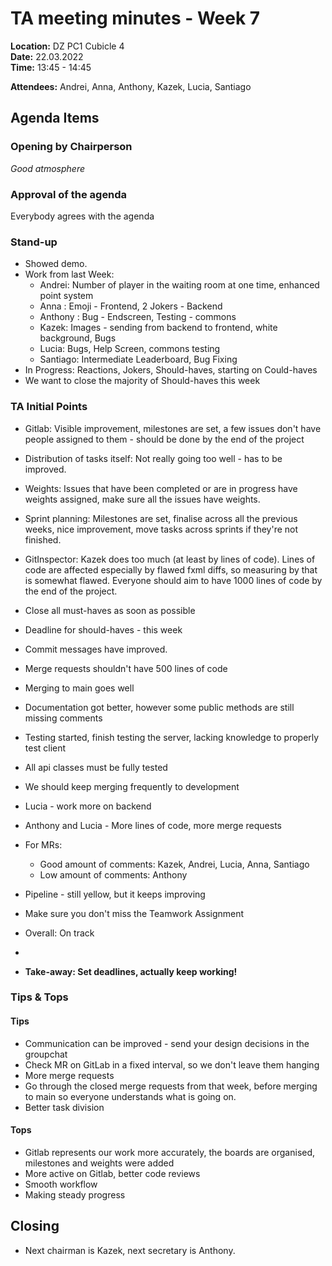 # TA meeting minutes - Week 7

**Location:** DZ PC1 Cubicle 4  
**Date:** 22.03.2022  
**Time:** 13:45 - 14:45

**Attendees:** Andrei, Anna, Anthony, Kazek, Lucia, Santiago

## Agenda Items

### Opening by Chairperson

_Good atmosphere_

### Approval of the agenda

Everybody agrees with the agenda

### Stand-up

- Showed demo.
- Work from last Week:
    - Andrei: Number of player in the waiting room at one time, enhanced point system
    - Anna : Emoji - Frontend, 2 Jokers - Backend
    - Anthony : Bug - Endscreen, Testing - commons
    - Kazek: Images - sending from backend to frontend, white background, Bugs
    - Lucia: Bugs, Help Screen, commons testing
    - Santiago: Intermediate Leaderboard, Bug Fixing
- In Progress: Reactions, Jokers, Should-haves, starting on Could-haves
- We want to close the majority of Should-haves this week

### TA Initial Points

- Gitlab: Visible improvement, milestones are set, a few issues don't have people assigned to them - should be done by
  the end of the project
- Distribution of tasks itself: Not really going too well - has to be improved.
- Weights: Issues that have been completed or are in progress have weights assigned, make sure all the issues have
  weights.
- Sprint planning: Milestones are set, finalise across all the previous weeks, nice improvement, move tasks across
  sprints if they're not finished.
- GitInspector: Kazek does too much (at least by lines of code). Lines of code are affected especially by flawed fxml
  diffs, so measuring by that is somewhat flawed. Everyone should aim to have 1000 lines of code by the end of the
  project.

- Close all must-haves as soon as possible
- Deadline for should-haves - this week

- Commit messages have improved.
- Merge requests shouldn't have 500 lines of code
- Merging to main goes well
- Documentation got better, however some public methods are still missing comments

- Testing started, finish testing the server, lacking knowledge to properly test client
- All api classes must be fully tested

- We should keep merging frequently to development

- Lucia - work more on backend
- Anthony and Lucia - More lines of code, more merge requests

- For MRs:
    - Good amount of comments: Kazek, Andrei, Lucia, Anna, Santiago
    - Low amount of comments: Anthony

- Pipeline - still yellow, but it keeps improving
- Make sure you don't miss the Teamwork Assignment

- Overall: On track
-

- **Take-away: Set deadlines, actually keep working!**

### Tips & Tops

#### Tips

- Communication can be improved - send your design decisions in the groupchat
- Check MR on GitLab in a fixed interval, so we don't leave them hanging
- More merge requests
- Go through the closed merge requests from that week, before merging to main so everyone understands what is going on.
- Better task division

#### Tops

- Gitlab represents our work more accurately, the boards are organised, milestones and weights were added
- More active on Gitlab, better code reviews
- Smooth workflow
- Making steady progress

## Closing

- Next chairman is Kazek, next secretary is Anthony.

